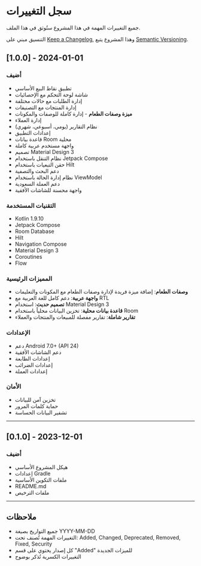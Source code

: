 # سجل التغييرات

جميع التغييرات المهمة في هذا المشروع ستُوثق في هذا الملف.

التنسيق مبني على [Keep a Changelog](https://keepachangelog.com/ar/1.0.0/),
وهذا المشروع يتبع [Semantic Versioning](https://semver.org/spec/v2.0.0.html).

## [1.0.0] - 2024-01-01

### أضيف
- تطبيق نقاط البيع الأساسي
- شاشة لوحة التحكم مع الإحصائيات
- إدارة الطلبات مع حالات مختلفة
- إدارة المنتجات مع التصنيفات
- **ميزة وصفات الطعام** - إدارة كاملة للوصفات والمكونات
- إدارة العملاء
- نظام التقارير (يومي، أسبوعي، شهري)
- إعدادات التطبيق
- قاعدة بيانات Room محلية
- واجهة مستخدم عربية كاملة
- تصميم Material Design 3
- نظام التنقل باستخدام Jetpack Compose
- حقن التبعيات باستخدام Hilt
- دعم البحث والتصفية
- نظام إدارة الحالة باستخدام ViewModel
- دعم العملة السعودية
- واجهة محسنة للشاشات الأفقية

### التقنيات المستخدمة
- Kotlin 1.9.10
- Jetpack Compose
- Room Database
- Hilt
- Navigation Compose
- Material Design 3
- Coroutines
- Flow

### المميزات الرئيسية
- **وصفات الطعام**: إضافة ميزة فريدة لإدارة وصفات الطعام مع المكونات والتعليمات
- **واجهة عربية**: دعم كامل للغة العربية مع RTL
- **تصميم حديث**: استخدام Material Design 3
- **قاعدة بيانات محلية**: تخزين البيانات محلياً باستخدام Room
- **تقارير شاملة**: تقارير مفصلة للمبيعات والمنتجات والعملاء

### الإعدادات
- دعم Android 7.0+ (API 24)
- دعم الشاشات الأفقية
- إعدادات الطابعة
- إعدادات الضرائب
- إعدادات العملة

### الأمان
- تخزين آمن للبيانات
- حماية كلمات المرور
- تشفير البيانات الحساسة

---

## [0.1.0] - 2023-12-01

### أضيف
- هيكل المشروع الأساسي
- إعدادات Gradle
- ملفات التكوين الأساسية
- README.md
- ملفات الترخيص

---

## ملاحظات

- جميع التواريخ بصيغة YYYY-MM-DD
- التغييرات المهمة تُصنف تحت: Added, Changed, Deprecated, Removed, Fixed, Security
- كل إصدار يحتوي على قسم "Added" للميزات الجديدة
- التغييرات الكسرية تُذكر بوضوح